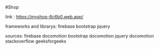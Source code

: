 #Shop

link : https://myshop-6c6b0.web.app/

frameworks and librarys:
    firebase
    bootstrap
    jquery

sources:
    firebase docomotion
    bootstrap docomotion
    jquery docomotion
    stackoverflow
    geeksforgeeks
 
